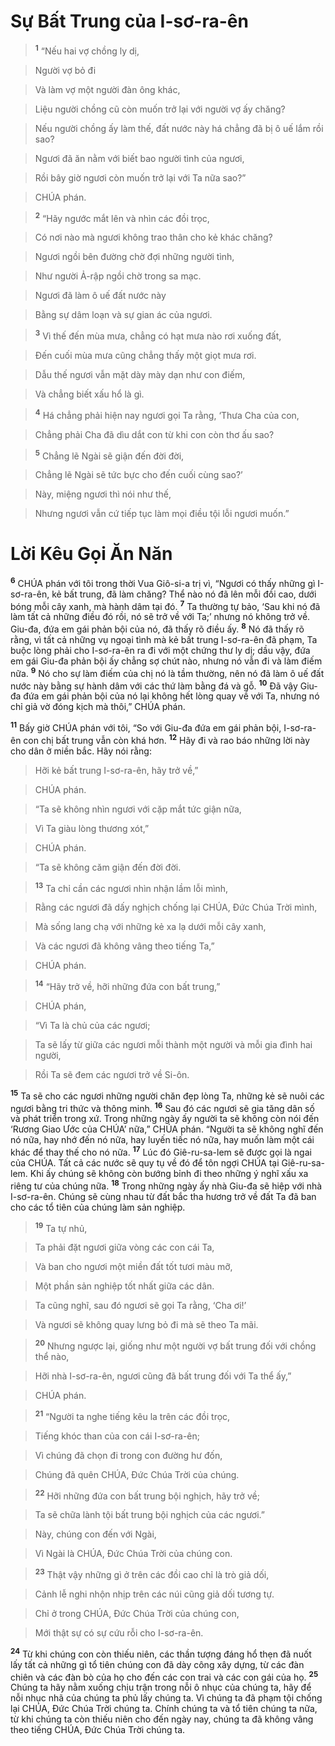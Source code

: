 

# Sự Bất Trung của I-sơ-ra-ên

> <sup><b>1</b></sup> “Nếu hai vợ chồng ly dị,
>


> Người vợ bỏ đi
>


> Và làm vợ một người đàn ông khác,
>


> Liệu người chồng cũ còn muốn trở lại với người vợ ấy chăng?
>


> Nếu người chồng ấy làm thế, đất nước này há chẳng đã bị ô uế lắm rồi sao?
>


> Ngươi đã ăn nằm với biết bao người tình của ngươi,
>


> Rồi bây giờ ngươi còn muốn trở lại với Ta nữa sao?”
>


> CHÚA phán.
>


> <sup><b>2</b></sup> “Hãy ngước mắt lên và nhìn các đồi trọc,
>


> Có nơi nào mà ngươi không trao thân cho kẻ khác chăng?
>


> Ngươi ngồi bên đường chờ đợi những người tình,
>


> Như người Ả-rập ngồi chờ trong sa mạc.
>


> Ngươi đã làm ô uế đất nước này
>


> Bằng sự dâm loạn và sự gian ác của ngươi.
>


> <sup><b>3</b></sup> Vì thế đến mùa mưa, chẳng có hạt mưa nào rơi xuống đất,
>


> Đến cuối mùa mưa cũng chẳng thấy một giọt mưa rơi.
>


> Dẫu thế ngươi vẫn mặt dày mày dạn như con điếm,
>


> Và chẳng biết xấu hổ là gì.
>


> <sup><b>4</b></sup> Há chẳng phải hiện nay ngươi gọi Ta rằng, ‘Thưa Cha của con,
>


> Chẳng phải Cha đã dìu dắt con từ khi con còn thơ ấu sao?
>


> <sup><b>5</b></sup> Chẳng lẽ Ngài sẽ giận đến đời đời,
>


> Chẳng lẽ Ngài sẽ tức bực cho đến cuối cùng sao?’
>


> Này, miệng ngươi thì nói như thế,
>


> Nhưng ngươi vẫn cứ tiếp tục làm mọi điều tội lỗi ngươi muốn.”
>

# Lời Kêu Gọi Ăn Năn
<sup><b>6</b></sup> CHÚA phán với tôi trong thời Vua Giô-si-a trị vì, “Ngươi có thấy những gì I-sơ-ra-ên, kẻ bất trung, đã làm chăng? Thể nào nó đã lên mỗi đồi cao, dưới bóng mỗi cây xanh, mà hành dâm tại đó. <sup><b>7</b></sup> Ta thường tự bảo, ‘Sau khi nó đã làm tất cả những điều đó rồi, nó sẽ trở về với Ta;’ nhưng nó không trở về. Giu-đa, đứa em gái phản bội của nó, đã thấy rõ điều ấy. <sup><b>8</b></sup> Nó đã thấy rõ rằng, vì tất cả những vụ ngoại tình mà kẻ bất trung I-sơ-ra-ên đã phạm, Ta buộc lòng phải cho I-sơ-ra-ên ra đi với một chứng thư ly dị; dầu vậy, đứa em gái Giu-đa phản bội ấy chẳng sợ chút nào, nhưng nó vẫn đi và làm điếm nữa. <sup><b>9</b></sup> Nó cho sự làm điếm của chị nó là tầm thường, nên nó đã làm ô uế đất nước này bằng sự hành dâm với các thứ làm bằng đá và gỗ. <sup><b>10</b></sup> Đã vậy Giu-đa đứa em gái phản bội của nó lại không hết lòng quay về với Ta, nhưng nó chỉ giả vờ đóng kịch mà thôi,” CHÚA phán.

<sup><b>11</b></sup> Bấy giờ CHÚA phán với tôi, “So với Giu-đa đứa em gái phản bội, I-sơ-ra-ên con chị bất trung vẫn còn khá hơn. <sup><b>12</b></sup> Hãy đi và rao báo những lời này cho dân ở miền bắc. Hãy nói rằng:


> Hỡi kẻ bất trung I-sơ-ra-ên, hãy trở về,”
>


> CHÚA phán.
>


> “Ta sẽ không nhìn ngươi với cặp mắt tức giận nữa,
>


> Vì Ta giàu lòng thương xót,”
>


> CHÚA phán.
>


> “Ta sẽ không căm giận đến đời đời.
>


> <sup><b>13</b></sup> Ta chỉ cần các ngươi nhìn nhận lầm lỗi mình,
>


> Rằng các ngươi đã dấy nghịch chống lại CHÚA, Đức Chúa Trời mình,
>


> Mà sống lang chạ với những kẻ xa lạ dưới mỗi cây xanh,
>


> Và các ngươi đã không vâng theo tiếng Ta,”
>


> CHÚA phán.
>


> <sup><b>14</b></sup> “Hãy trở về, hỡi những đứa con bất trung,”
>


> CHÚA phán,
>


> “Vì Ta là chủ của các ngươi;
>


> Ta sẽ lấy từ giữa các ngươi mỗi thành một người và mỗi gia đình hai người,
>


> Rồi Ta sẽ đem các ngươi trở về Si-ôn.
>

<sup><b>15</b></sup> Ta sẽ cho các ngươi những người chăn đẹp lòng Ta, những kẻ sẽ nuôi các ngươi bằng tri thức và thông minh. <sup><b>16</b></sup> Sau đó các ngươi sẽ gia tăng dân số và phát triển trong xứ. Trong những ngày ấy người ta sẽ không còn nói đến ‘Rương Giao Ước của CHÚA’ nữa,” CHÚA phán. “Người ta sẽ không nghĩ đến nó nữa, hay nhớ đến nó nữa, hay luyến tiếc nó nữa, hay muốn làm một cái khác để thay thế cho nó nữa. <sup><b>17</b></sup> Lúc đó Giê-ru-sa-lem sẽ được gọi là ngai của CHÚA. Tất cả các nước sẽ quy tụ về đó để tôn ngợi CHÚA tại Giê-ru-sa-lem. Khi ấy chúng sẽ không còn bướng bỉnh đi theo những ý nghĩ xấu xa riêng tư của chúng nữa. <sup><b>18</b></sup> Trong những ngày ấy nhà Giu-đa sẽ hiệp với nhà I-sơ-ra-ên. Chúng sẽ cùng nhau từ đất bắc tha hương trở về đất Ta đã ban cho các tổ tiên của chúng làm sản nghiệp.


> <sup><b>19</b></sup> Ta tự nhủ,
>


> Ta phải đặt ngươi giữa vòng các con cái Ta,
>


> Và ban cho ngươi một miền đất tốt tươi màu mỡ,
>


> Một phần sản nghiệp tốt nhất giữa các dân.
>


> Ta cũng nghĩ, sau đó ngươi sẽ gọi Ta rằng, ‘Cha ơi!’
>


> Và ngươi sẽ không quay lưng bỏ đi mà sẽ theo Ta mãi.
>


> <sup><b>20</b></sup> Nhưng ngược lại, giống như một người vợ bất trung đối với chồng thể nào,
>


> Hỡi nhà I-sơ-ra-ên, ngươi cũng đã bất trung đối với Ta thể ấy,”
>


> CHÚA phán.
>


> <sup><b>21</b></sup> “Người ta nghe tiếng kêu la trên các đồi trọc,
>


> Tiếng khóc than của con cái I-sơ-ra-ên;
>


> Vì chúng đã chọn đi trong con đường hư đốn,
>


> Chúng đã quên CHÚA, Đức Chúa Trời của chúng.
>


> <sup><b>22</b></sup> Hỡi những đứa con bất trung bội nghịch, hãy trở về;
>


> Ta sẽ chữa lành tội bất trung bội nghịch của các ngươi.”
>


> Này, chúng con đến với Ngài,
>


> Vì Ngài là CHÚA, Đức Chúa Trời của chúng con.
>


> <sup><b>23</b></sup> Thật vậy những gì ở trên các đồi cao chỉ là trò giả dối,
>


> Cảnh lễ nghi nhộn nhịp trên các núi cũng giả dối tương tự.
>


> Chỉ ở trong CHÚA, Đức Chúa Trời của chúng con,
>


> Mới thật sự có sự cứu rỗi cho I-sơ-ra-ên.
>

<sup><b>24</b></sup> Từ khi chúng con còn thiếu niên, các thần tượng đáng hổ thẹn đã nuốt lấy tất cả những gì tổ tiên chúng con đã dày công xây dựng, từ các đàn chiên và các đàn bò của họ cho đến các con trai và các con gái của họ. <sup><b>25</b></sup> Chúng ta hãy nằm xuống chịu trận trong nỗi ô nhục của chúng ta, hãy để nỗi nhục nhã của chúng ta phủ lấy chúng ta. Vì chúng ta đã phạm tội chống lại CHÚA, Đức Chúa Trời chúng ta. Chính chúng ta và tổ tiên chúng ta nữa, từ khi chúng ta còn thiếu niên cho đến ngày nay, chúng ta đã không vâng theo tiếng CHÚA, Đức Chúa Trời chúng ta.

